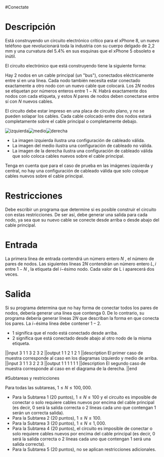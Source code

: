 #Conectate
# Descripción
Está construyendo un circuito electrónico crítico para el xPhone 8, un nuevo teléfono que revolucionará toda la industria con su cuerpo delgado de 2,2 mm y una curvatura del 5.4% en sus esquinas que el xPhone 5 obsoleto e inútil.

El circuito electrónico que está construyendo tiene la siguiente forma:

Hay 2 nodos en un cable principal (un "bus"), conectados eléctricamente entre sí en una línea.
Cada nodo también necesita estar conectado exactamente a otro nodo con un nuevo cable que colocará. Los $2N$ nodos se etiquetan por números enteros entre $1-N$. Habrá exactamente dos nodos con cada etiqueta, y estos $N$ pares de nodos deben conectarse entre sí con $N$ nuevos cables.

El circuito debe estar impreso en una placa de circuito plano, y no se pueden solapar los cables. Cada cable colocado entre dos nodos estará completamente sobre el cable principal o completamente debajo.

![izquierda](ejemplo.jpg)![medio](ejemplo2.jpg)![derecha](ejemplo3.jpg)

* La imagen izquierda ilustra una configuración de cableado válida. 
* La imagen del medio ilustra una configuración de cableado no válida. 
* La imagen de la derecha ilustra una configuración de cableado válida que solo coloca cables nuevos sobre el cable principal. 

Tenga en cuenta que para el caso de prueba en las imágenes izquierda y central, no hay una configuración de cableado válida que solo coloque cables nuevos sobre el cable principal.

# Restricciones
Debe escribir un programa que determine si es posible construir el circuito con estas restricciones. De ser así, debe generar una salida para cada nodo, ya sea que su nuevo cable se conecte desde arriba o desde abajo del cable principal.

# Entrada
La primera línea de entrada contendrá un número entero $N$ , el número de pares de nodos.
Las siguientes líneas $2N$ contendrán un número entero $L,i$ entre $1-N$ , la etiqueta del $i-$ésimo nodo. Cada valor de L i aparecerá dos veces.

# Salida
Si su programa determina que no hay forma de conectar todos los pares de nodos, debería generar una línea que contenga 0. De lo contrario, su programa debería generar líneas $2N$ que describan la forma en que conecta los pares. La $i-$ésima línea debe contener $1 - 2$. 

* 1 significa que el nodo está conectado desde arriba.
* 2 significa que está conectado desde abajo al otro nodo de la misma etiqueta.

||input
3
1
1
3
2
3
2
||output
1
1
2
1
2
1
||description
El primer caso de muestra corresponde al caso en los diagramas izquierdo y medio de arriba.
||input
3
1
1
3
2
2
3
||output
1
1
1
1
1
1
||description 
El segundo caso de muestra corresponde al caso en el diagrama de la derecha.
||end


#Subtareas y restricciones

Para todas las subtareas, $1 ≤ N ≤ 100,000$.

* Para la Subtarea 1 (20 puntos), $1 ≤ N ≤ 100$ y el circuito es imposible de conectar o solo requiere cables nuevos por encima del cable principal (es decir, 0 será la salida correcta o 2 líneas cada uno que contengan 1 serán un correcta salida).
* Para la Subtarea 2 (20 puntos), $1 ≤ N ≤ 100$.
* Para la Subtarea 3 (20 puntos), $1 ≤ N ≤ 1,000$.
* Para la Subtarea 4 (20 puntos), el circuito es imposible de conectar o solo requiere cables nuevos por encima del cable principal (es decir, 0 será la salida correcta o 2 líneas cada uno que contengan 1 será una salida correcta).
* Para la Subtarea 5 (20 puntos), no se aplican restricciones adicionales.